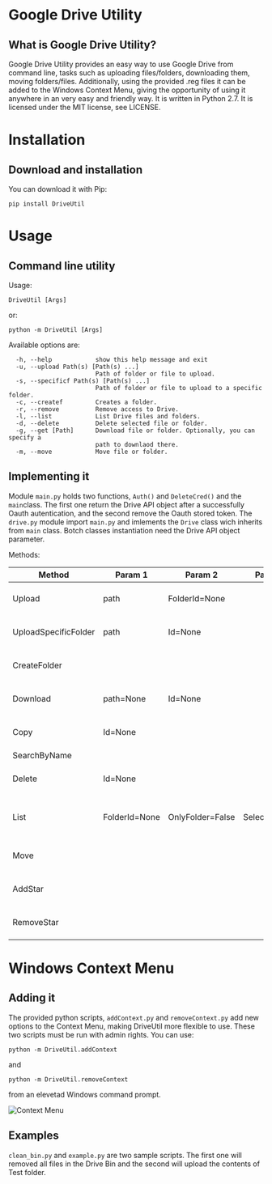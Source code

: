 # Google Drive Utility
## What is Google Drive Utility?
Google Drive Utility provides an easy way to use Google Drive from command line, tasks such as uploading files/folders, downloading them, moving folders/files. Additionally, using the provided .reg files it can be added to the Windows Context Menu, giving the opportunity of using it anywhere in an very easy and friendly way. It is written in Python 2.7. It is licensed under the MIT license, see LICENSE.

# Installation
## Download and installation
You can download it with Pip:
```
pip install DriveUtil
```

# Usage
## Command line utility
Usage:
```
DriveUtil [Args]
```
or:
```
python -m DriveUtil [Args]
```
Available options are:
```
  -h, --help            show this help message and exit
  -u, --upload Path(s) [Path(s) ...]
                        Path of folder or file to upload.
  -s, --specificf Path(s) [Path(s) ...]
                        Path of folder or file to upload to a specific folder.
  -c, --createf         Creates a folder.
  -r, --remove          Remove access to Drive.
  -l, --list            List Drive files and folders.
  -d, --delete          Delete selected file or folder.
  -g, --get [Path]      Download file or folder. Optionally, you can specify a
                        path to downlaod there.
  -m, --move            Move file or folder.
```
## Implementing it
Module `main.py` holds two functions, `Auth()` and `DeleteCred()` and the `main`class. The first one return the Drive API object after a successfully Oauth autentication, and the second remove the Oauth stored token. The `drive.py` module import `main.py` and imlements the `Drive` class wich inherits from `main` class. Botch classes instantiation need the Drive API object parameter.

Methods:

Method |Param 1|Param 2|Param 3|Param 4|Return              
-------|-------|-------|-------|-------|------
Upload |path|FolderId=None|||True if successful. False if not
UploadSpecificFolder|path|Id=None|||True if successful. False if not
CreateFolder|||||Id of the newly created folder
Download|path=None|Id=None|||True if successful. False if it fails
Copy|Id=None||||True if successful. False if it fails
SearchByName|||||           
Delete|Id=None||||True if successful. False if it fails
List |FolderId=None|OnlyFolder=False|SelectId=False|query=None |Folder/file Id if SelectId=True. None otherwise
Move|||||True if successful. False if it fails
AddStar|||||True if successful. False if it fails
RemoveStar|||||True if successful. False if it fails

# Windows Context Menu
## Adding it
The provided python scripts, `addContext.py` and `removeContext.py` add new options to the Context Menu, making DriveUtil more flexible to use. These two scripts must be run with admin rights. You can use:
```
python -m DriveUtil.addContext
```
and
```
python -m DriveUtil.removeContext
```
from an elevetad Windows command prompt.

![Context Menu](https://media.giphy.com/media/4K1N65N9Wmx6WrdQ4f/giphy.gif)

## Examples
`clean_bin.py` and `example.py` are two sample scripts. The first one will removed all files in the Drive Bin and the second will upload the contents of Test folder.

